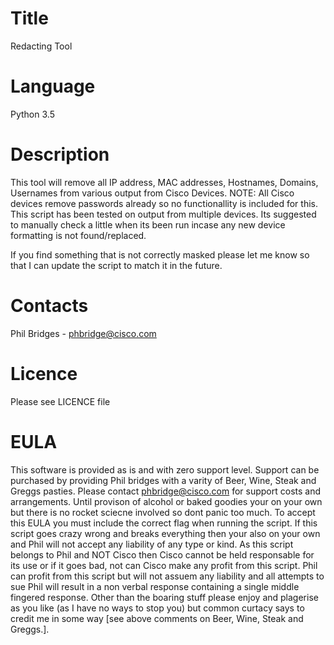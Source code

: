 # Title
Redacting Tool
 
# Language
Python 3.5

# Description
This tool will remove all IP address, MAC addresses, Hostnames, Domains, Usernames from various output from 
Cisco Devices. NOTE: All Cisco devices remove passwords already so no functionallity is included for this.
This script has been tested on output from multiple devices. Its suggested to manually check a little when its been run
incase any new device formatting is not found/replaced.

If you find something that is not correctly masked please let me know so that I can update the script to match it
in the future.

# Contacts
Phil Bridges - phbridge@cisco.com

# Licence
Please see LICENCE file

# EULA
This software is provided as is and with zero support level. Support can be purchased by providing Phil bridges with a 
varity of Beer, Wine, Steak and Greggs pasties. Please contact phbridge@cisco.com for support costs and arrangements. 
Until provison of alcohol or baked goodies your on your own but there is no rocket sciecne involved so dont panic too 
much. To accept this EULA you must include the correct flag when running the script. If this script goes crazy wrong and 
breaks everything then your also on your own and Phil will not accept any liability of any type or kind. As this script 
belongs to Phil and NOT Cisco then Cisco cannot be held responsable for its use or if it goes bad, not can Cisco make 
any profit from this script. Phil can profit from this script but will not assuem any liability and all attempts to sue 
Phil will result in a non verbal response containing a single middle fingered response. Other than the boaring stuff 
please enjoy and plagerise as you like (as I have no ways to stop you) but common curtacy says to credit me in some 
way [see above comments on Beer, Wine, Steak and Greggs.].

